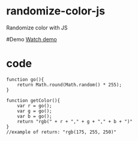 # randomize-color-js
Randomize color with JS

#Demo
[Watch demo](http://anton.temchenko.com.ua/dev/randomize-color-js/)

# code
```
function go(){
	return Math.round(Math.random() * 255);
}

function getColor(){
	var r = go();
	var g = go();
	var b = go();
	return "rgb(" + r + "," + g + "," + b + ")"
}
//example of return: "rgb(175, 255, 250)"
```
